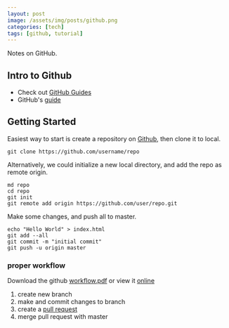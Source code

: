 ```yaml
---
layout: post
image: /assets/img/posts/github.png
categories: [tech]
tags: [github, tutorial]
---
```


Notes on GitHub.

<!--excerpt separator -->

## Intro to Github

- Check out [GitHub Guides](https://guides.github.com/)
- GitHub's [guide](https://guides.github.com/activities/hello-world/)

## Getting Started

Easiest way to start is create a repository on [Github](https://github.com), then clone it to local.
```shell 
git clone https://github.com/username/repo
```

Alternatively, we could initialize a new local directory, and add the repo as remote origin.
```shell
md repo
cd repo
git init
git remote add origin https://github.com/user/repo.git
```

Make some changes, and push all to master.
```shell
echo "Hello World" > index.html
git add --all
git commit -m "initial commit"
git push -u origin master
```

### proper workflow

Download the github [workflow.pdf](https://guides.github.com/pdfs/githubflow-online.pdf) or view it [online](https://guides.github.com/introduction/flow/)

1. create new branch
2. make and commit changes to branch
3. create a [pull request](https://help.github.com/articles/creating-a-pull-request/)
4. merge pull request with master